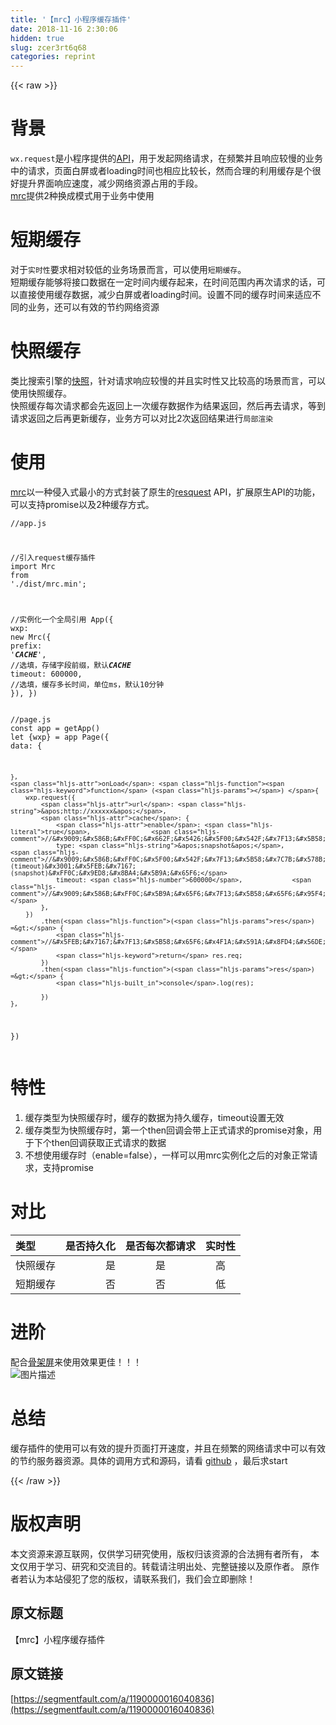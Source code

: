 ```yaml
---
title: '【mrc】小程序缓存插件' 
date: 2018-11-16 2:30:06
hidden: true
slug: zcer3rt6q68
categories: reprint
---
```


{{< raw >}}
<h1 id="articleHeader0">&#x80CC;&#x666F;</h1><p><code>wx.request</code>&#x662F;&#x5C0F;&#x7A0B;&#x5E8F;&#x63D0;&#x4F9B;&#x7684;<a href="https://developers.weixin.qq.com/miniprogram/dev/api/network-request.html#wxrequestobject" rel="nofollow noreferrer" target="_blank">API</a>&#xFF0C;&#x7528;&#x4E8E;&#x53D1;&#x8D77;&#x7F51;&#x7EDC;&#x8BF7;&#x6C42;&#xFF0C;&#x5728;&#x9891;&#x7E41;&#x5E76;&#x4E14;&#x54CD;&#x5E94;&#x8F83;&#x6162;&#x7684;&#x4E1A;&#x52A1;&#x4E2D;&#x7684;&#x8BF7;&#x6C42;&#xFF0C;&#x9875;&#x9762;&#x767D;&#x5C4F;&#x6216;&#x8005;loading&#x65F6;&#x95F4;&#x4E5F;&#x76F8;&#x5E94;&#x6BD4;&#x8F83;&#x957F;&#xFF0C;&#x7136;&#x800C;&#x5408;&#x7406;&#x7684;&#x5229;&#x7528;&#x7F13;&#x5B58;&#x662F;&#x4E2A;&#x5F88;&#x597D;&#x63D0;&#x5347;&#x754C;&#x9762;&#x54CD;&#x5E94;&#x901F;&#x5EA6;&#xFF0C;&#x51CF;&#x5C11;&#x7F51;&#x7EDC;&#x8D44;&#x6E90;&#x5360;&#x7528;&#x7684;&#x624B;&#x6BB5;&#x3002;<br><a href="https://github.com/jayZOU/mrc" rel="nofollow noreferrer" target="_blank">mrc</a>&#x63D0;&#x4F9B;2&#x79CD;&#x6362;&#x6210;&#x6A21;&#x5F0F;&#x7528;&#x4E8E;&#x4E1A;&#x52A1;&#x4E2D;&#x4F7F;&#x7528;</p><h1 id="articleHeader1">&#x77ED;&#x671F;&#x7F13;&#x5B58;</h1><p>&#x5BF9;&#x4E8E;<code>&#x5B9E;&#x65F6;&#x6027;</code>&#x8981;&#x6C42;&#x76F8;&#x5BF9;&#x8F83;&#x4F4E;&#x7684;&#x4E1A;&#x52A1;&#x573A;&#x666F;&#x800C;&#x8A00;&#xFF0C;&#x53EF;&#x4EE5;&#x4F7F;&#x7528;<code>&#x77ED;&#x671F;&#x7F13;&#x5B58;</code>&#x3002;<br>&#x77ED;&#x671F;&#x7F13;&#x5B58;&#x80FD;&#x591F;&#x5C06;&#x63A5;&#x53E3;&#x6570;&#x636E;&#x5728;&#x4E00;&#x5B9A;&#x65F6;&#x95F4;&#x5185;&#x7F13;&#x5B58;&#x8D77;&#x6765;&#xFF0C;&#x5728;&#x65F6;&#x95F4;&#x8303;&#x56F4;&#x5185;&#x518D;&#x6B21;&#x8BF7;&#x6C42;&#x7684;&#x8BDD;&#xFF0C;&#x53EF;&#x4EE5;&#x76F4;&#x63A5;&#x4F7F;&#x7528;&#x7F13;&#x5B58;&#x6570;&#x636E;&#xFF0C;&#x51CF;&#x5C11;&#x767D;&#x5C4F;&#x6216;&#x8005;loading&#x65F6;&#x95F4;&#x3002;&#x8BBE;&#x7F6E;&#x4E0D;&#x540C;&#x7684;&#x7F13;&#x5B58;&#x65F6;&#x95F4;&#x6765;&#x9002;&#x5E94;&#x4E0D;&#x540C;&#x7684;&#x4E1A;&#x52A1;&#xFF0C;&#x8FD8;&#x53EF;&#x4EE5;&#x6709;&#x6548;&#x7684;&#x8282;&#x7EA6;&#x7F51;&#x7EDC;&#x8D44;&#x6E90;</p><h1 id="articleHeader2">&#x5FEB;&#x7167;&#x7F13;&#x5B58;</h1><p>&#x7C7B;&#x6BD4;&#x641C;&#x7D22;&#x5F15;&#x64CE;&#x7684;<a href="https://baike.baidu.com/item/%E5%BF%AB%E7%85%A7/327038" rel="nofollow noreferrer" target="_blank">&#x5FEB;&#x7167;</a>&#xFF0C;&#x9488;&#x5BF9;&#x8BF7;&#x6C42;&#x54CD;&#x5E94;&#x8F83;&#x6162;&#x7684;&#x5E76;&#x4E14;&#x5B9E;&#x65F6;&#x6027;&#x53C8;&#x6BD4;&#x8F83;&#x9AD8;&#x7684;&#x573A;&#x666F;&#x800C;&#x8A00;&#xFF0C;&#x53EF;&#x4EE5;&#x4F7F;&#x7528;&#x5FEB;&#x7167;&#x7F13;&#x5B58;&#x3002;<br>&#x5FEB;&#x7167;&#x7F13;&#x5B58;&#x6BCF;&#x6B21;&#x8BF7;&#x6C42;&#x90FD;&#x4F1A;&#x5148;&#x8FD4;&#x56DE;&#x4E0A;&#x4E00;&#x6B21;&#x7F13;&#x5B58;&#x6570;&#x636E;&#x4F5C;&#x4E3A;&#x7ED3;&#x679C;&#x8FD4;&#x56DE;&#xFF0C;&#x7136;&#x540E;&#x518D;&#x53BB;&#x8BF7;&#x6C42;&#xFF0C;&#x7B49;&#x5230;&#x8BF7;&#x6C42;&#x8FD4;&#x56DE;&#x4E4B;&#x540E;&#x518D;&#x66F4;&#x65B0;&#x7F13;&#x5B58;&#xFF0C;&#x4E1A;&#x52A1;&#x65B9;&#x53EF;&#x4EE5;&#x5BF9;&#x6BD4;2&#x6B21;&#x8FD4;&#x56DE;&#x7ED3;&#x679C;&#x8FDB;&#x884C;<code>&#x5C40;&#x90E8;&#x6E32;&#x67D3;</code></p><h1 id="articleHeader3">&#x4F7F;&#x7528;</h1><p><a href="https://github.com/jayZOU/mrc" rel="nofollow noreferrer" target="_blank">mrc</a>&#x4EE5;&#x4E00;&#x79CD;&#x4FB5;&#x5165;&#x5F0F;&#x6700;&#x5C0F;&#x7684;&#x65B9;&#x5F0F;&#x5C01;&#x88C5;&#x4E86;&#x539F;&#x751F;&#x7684;<a href="https://developers.weixin.qq.com/miniprogram/dev/api/network-request.html#wxrequestobject" rel="nofollow noreferrer" target="_blank">resquest</a> API&#xFF0C;&#x6269;&#x5C55;&#x539F;&#x751F;API&#x7684;&#x529F;&#x80FD;&#xFF0C;&#x53EF;&#x4EE5;&#x652F;&#x6301;promise&#x4EE5;&#x53CA;2&#x79CD;&#x7F13;&#x5B58;&#x65B9;&#x5F0F;&#x3002;</p><div class="widget-codetool" style="display:none"><div class="widget-codetool--inner"><span class="selectCode code-tool" data-toggle="tooltip" data-placement="top" title="" data-original-title="&#x5168;&#x9009;"></span> <span type="button" class="copyCode code-tool" data-toggle="tooltip" data-placement="top" data-clipboard-text="//app.js

//&#x5F15;&#x5165;request&#x7F13;&#x5B58;&#x63D2;&#x4EF6;
import Mrc from &apos;./dist/mrc.min&apos;;

//&#x5B9E;&#x4F8B;&#x5316;&#x4E00;&#x4E2A;&#x5168;&#x5C40;&#x5F15;&#x7528;
App({
    wxp: new Mrc({
        prefix: &apos;___CACHE___&apos;,            //&#x9009;&#x586B;&#xFF0C;&#x5B58;&#x50A8;&#x5B57;&#x6BB5;&#x524D;&#x7F00;&#xFF0C;&#x9ED8;&#x8BA4;___CACHE___
        timeout: 600000,                //&#x9009;&#x586B;&#xFF0C;&#x7F13;&#x5B58;&#x591A;&#x957F;&#x65F6;&#x95F4;&#xFF0C;&#x5355;&#x4F4D;ms&#xFF0C;&#x9ED8;&#x8BA4;10&#x5206;&#x949F;
    }),
})
" title="" data-original-title="&#x590D;&#x5236;"></span> <span type="button" class="saveToNote code-tool" data-toggle="tooltip" data-placement="top" title="" data-original-title="&#x653E;&#x8FDB;&#x7B14;&#x8BB0;"></span></div></div><pre class="javascript hljs"><code class="javascript"><span class="hljs-comment">//app.js</span>

<span class="hljs-comment">//&#x5F15;&#x5165;request&#x7F13;&#x5B58;&#x63D2;&#x4EF6;</span>
<span class="hljs-keyword">import</span> Mrc <span class="hljs-keyword">from</span> <span class="hljs-string">&apos;./dist/mrc.min&apos;</span>;

<span class="hljs-comment">//&#x5B9E;&#x4F8B;&#x5316;&#x4E00;&#x4E2A;&#x5168;&#x5C40;&#x5F15;&#x7528;</span>
App({
    <span class="hljs-attr">wxp</span>: <span class="hljs-keyword">new</span> Mrc({
        <span class="hljs-attr">prefix</span>: <span class="hljs-string">&apos;___CACHE___&apos;</span>,            <span class="hljs-comment">//&#x9009;&#x586B;&#xFF0C;&#x5B58;&#x50A8;&#x5B57;&#x6BB5;&#x524D;&#x7F00;&#xFF0C;&#x9ED8;&#x8BA4;___CACHE___</span>
        timeout: <span class="hljs-number">600000</span>,                <span class="hljs-comment">//&#x9009;&#x586B;&#xFF0C;&#x7F13;&#x5B58;&#x591A;&#x957F;&#x65F6;&#x95F4;&#xFF0C;&#x5355;&#x4F4D;ms&#xFF0C;&#x9ED8;&#x8BA4;10&#x5206;&#x949F;</span>
    }),
})
</code></pre><div class="widget-codetool" style="display:none"><div class="widget-codetool--inner"><span class="selectCode code-tool" data-toggle="tooltip" data-placement="top" title="" data-original-title="&#x5168;&#x9009;"></span> <span type="button" class="copyCode code-tool" data-toggle="tooltip" data-placement="top" data-clipboard-text="//page.js
const app = getApp()
let {wxp} = app
Page({
    data: {

    },
    onLoad: function () {
        wxp.request({
            url: &apos;http://xxxxxx&apos;,
            cache: {
                enable: true,                //&#x9009;&#x586B;&#xFF0C;&#x662F;&#x5426;&#x5F00;&#x542F;&#x7F13;&#x5B58;&#xFF0C;&#x9ED8;&#x8BA4;false
                type: &apos;snapshot&apos;,            //&#x9009;&#x586B;&#xFF0C;&#x5F00;&#x542F;&#x7F13;&#x5B58;&#x7C7B;&#x578B;&#xFF0C;&#x5B9A;&#x65F6;(timeout)&#x3001;&#x5FEB;&#x7167;(snapshot)&#xFF0C;&#x9ED8;&#x8BA4;&#x5B9A;&#x65F6;
                timeout: 600000,             //&#x9009;&#x586B;&#xFF0C;&#x5B9A;&#x65F6;&#x7F13;&#x5B58;&#x65F6;&#x95F4;&#xFF0C;&#x4F7F;&#x7528;&#x4F18;&#x5148;&#x7EA7;&#xFF0C;&#x5F53;&#x524D;&#x914D;&#x7F6E;&gt;&#x5168;&#x5C40;&#x914D;&#x7F6E;&gt;&#x9ED8;&#x8BA4;&#x914D;&#x7F6E;
            },
        })
            .then((res) =&gt; {
                //&#x5FEB;&#x7167;&#x7F13;&#x5B58;&#x65F6;&#x4F1A;&#x591A;&#x8FD4;&#x56DE;&#x4E00;&#x4E2A;&#x6B63;&#x5F0F;&#x8BF7;&#x6C42;&#x7684;promise&#x5BF9;&#x8C61;&#xFF0C;&#x7528;&#x4E8E;&#x83B7;&#x53D6;&#x6B63;&#x5F0F;&#x8BF7;&#x6C42;&#x7684;&#x6570;&#x636E;
                return res.req;
            })
            .then((res) =&gt; {
                console.log(res);

            })
    },
})" title="" data-original-title="&#x590D;&#x5236;"></span> <span type="button" class="saveToNote code-tool" data-toggle="tooltip" data-placement="top" title="" data-original-title="&#x653E;&#x8FDB;&#x7B14;&#x8BB0;"></span></div></div><pre class="javascript hljs"><code class="javascript"><span class="hljs-comment">//page.js</span>
<span class="hljs-keyword">const</span> app = getApp()
<span class="hljs-keyword">let</span> {wxp} = app
Page({
    <span class="hljs-attr">data</span>: {

    },
    <span class="hljs-attr">onLoad</span>: <span class="hljs-function"><span class="hljs-keyword">function</span> (<span class="hljs-params"></span>) </span>{
        wxp.request({
            <span class="hljs-attr">url</span>: <span class="hljs-string">&apos;http://xxxxxx&apos;</span>,
            <span class="hljs-attr">cache</span>: {
                <span class="hljs-attr">enable</span>: <span class="hljs-literal">true</span>,                <span class="hljs-comment">//&#x9009;&#x586B;&#xFF0C;&#x662F;&#x5426;&#x5F00;&#x542F;&#x7F13;&#x5B58;&#xFF0C;&#x9ED8;&#x8BA4;false</span>
                type: <span class="hljs-string">&apos;snapshot&apos;</span>,            <span class="hljs-comment">//&#x9009;&#x586B;&#xFF0C;&#x5F00;&#x542F;&#x7F13;&#x5B58;&#x7C7B;&#x578B;&#xFF0C;&#x5B9A;&#x65F6;(timeout)&#x3001;&#x5FEB;&#x7167;(snapshot)&#xFF0C;&#x9ED8;&#x8BA4;&#x5B9A;&#x65F6;</span>
                timeout: <span class="hljs-number">600000</span>,             <span class="hljs-comment">//&#x9009;&#x586B;&#xFF0C;&#x5B9A;&#x65F6;&#x7F13;&#x5B58;&#x65F6;&#x95F4;&#xFF0C;&#x4F7F;&#x7528;&#x4F18;&#x5148;&#x7EA7;&#xFF0C;&#x5F53;&#x524D;&#x914D;&#x7F6E;&gt;&#x5168;&#x5C40;&#x914D;&#x7F6E;&gt;&#x9ED8;&#x8BA4;&#x914D;&#x7F6E;</span>
            },
        })
            .then(<span class="hljs-function">(<span class="hljs-params">res</span>) =&gt;</span> {
                <span class="hljs-comment">//&#x5FEB;&#x7167;&#x7F13;&#x5B58;&#x65F6;&#x4F1A;&#x591A;&#x8FD4;&#x56DE;&#x4E00;&#x4E2A;&#x6B63;&#x5F0F;&#x8BF7;&#x6C42;&#x7684;promise&#x5BF9;&#x8C61;&#xFF0C;&#x7528;&#x4E8E;&#x83B7;&#x53D6;&#x6B63;&#x5F0F;&#x8BF7;&#x6C42;&#x7684;&#x6570;&#x636E;</span>
                <span class="hljs-keyword">return</span> res.req;
            })
            .then(<span class="hljs-function">(<span class="hljs-params">res</span>) =&gt;</span> {
                <span class="hljs-built_in">console</span>.log(res);

            })
    },
})</code></pre><h1 id="articleHeader4">&#x7279;&#x6027;</h1><ol><li>&#x7F13;&#x5B58;&#x7C7B;&#x578B;&#x4E3A;&#x5FEB;&#x7167;&#x7F13;&#x5B58;&#x65F6;&#xFF0C;&#x7F13;&#x5B58;&#x7684;&#x6570;&#x636E;&#x4E3A;&#x6301;&#x4E45;&#x7F13;&#x5B58;&#xFF0C;timeout&#x8BBE;&#x7F6E;&#x65E0;&#x6548;</li><li>&#x7F13;&#x5B58;&#x7C7B;&#x578B;&#x4E3A;&#x5FEB;&#x7167;&#x7F13;&#x5B58;&#x65F6;&#xFF0C;&#x7B2C;&#x4E00;&#x4E2A;then&#x56DE;&#x8C03;&#x4F1A;&#x5E26;&#x4E0A;&#x6B63;&#x5F0F;&#x8BF7;&#x6C42;&#x7684;promise&#x5BF9;&#x8C61;&#xFF0C;&#x7528;&#x4E8E;&#x4E0B;&#x4E2A;then&#x56DE;&#x8C03;&#x83B7;&#x53D6;&#x6B63;&#x5F0F;&#x8BF7;&#x6C42;&#x7684;&#x6570;&#x636E;</li><li>&#x4E0D;&#x60F3;&#x4F7F;&#x7528;&#x7F13;&#x5B58;&#x65F6;&#xFF08;enable=false&#xFF09;&#xFF0C;&#x4E00;&#x6837;&#x53EF;&#x4EE5;&#x7528;mrc&#x5B9E;&#x4F8B;&#x5316;&#x4E4B;&#x540E;&#x7684;&#x5BF9;&#x8C61;&#x6B63;&#x5E38;&#x8BF7;&#x6C42;&#xFF0C;&#x652F;&#x6301;promise</li></ol><h1 id="articleHeader5">&#x5BF9;&#x6BD4;</h1><table><thead><tr><th align="left">&#x7C7B;&#x578B;</th><th align="right">&#x662F;&#x5426;&#x6301;&#x4E45;&#x5316;</th><th align="center">&#x662F;&#x5426;&#x6BCF;&#x6B21;&#x90FD;&#x8BF7;&#x6C42;</th><th align="center">&#x5B9E;&#x65F6;&#x6027;</th></tr></thead><tbody><tr><td align="left">&#x5FEB;&#x7167;&#x7F13;&#x5B58;</td><td align="right">&#x662F;</td><td align="center">&#x662F;</td><td align="center">&#x9AD8;</td></tr><tr><td align="left">&#x77ED;&#x671F;&#x7F13;&#x5B58;</td><td align="right">&#x5426;</td><td align="center">&#x5426;</td><td align="center">&#x4F4E;</td></tr></tbody></table><h1 id="articleHeader6">&#x8FDB;&#x9636;</h1><p>&#x914D;&#x5408;<a href="https://github.com/jayZOU/skeleton" rel="nofollow noreferrer" target="_blank">&#x9AA8;&#x67B6;&#x5C4F;</a>&#x6765;&#x4F7F;&#x7528;&#x6548;&#x679C;&#x66F4;&#x4F73;&#xFF01;&#xFF01;&#xFF01;<br><span class="img-wrap"><img data-src="/img/bVbfszX?w=362&amp;h=526" src="https://static.alili.tech/img/bVbfszX?w=362&amp;h=526" alt="&#x56FE;&#x7247;&#x63CF;&#x8FF0;" title="&#x56FE;&#x7247;&#x63CF;&#x8FF0;" style="cursor:pointer;display:inline"></span></p><h1 id="articleHeader7">&#x603B;&#x7ED3;</h1><p>&#x7F13;&#x5B58;&#x63D2;&#x4EF6;&#x7684;&#x4F7F;&#x7528;&#x53EF;&#x4EE5;&#x6709;&#x6548;&#x7684;&#x63D0;&#x5347;&#x9875;&#x9762;&#x6253;&#x5F00;&#x901F;&#x5EA6;&#xFF0C;&#x5E76;&#x4E14;&#x5728;&#x9891;&#x7E41;&#x7684;&#x7F51;&#x7EDC;&#x8BF7;&#x6C42;&#x4E2D;&#x53EF;&#x4EE5;&#x6709;&#x6548;&#x7684;&#x8282;&#x7EA6;&#x670D;&#x52A1;&#x5668;&#x8D44;&#x6E90;&#x3002;&#x5177;&#x4F53;&#x7684;&#x8C03;&#x7528;&#x65B9;&#x5F0F;&#x548C;&#x6E90;&#x7801;&#xFF0C;&#x8BF7;&#x770B; <a href="https://github.com/jayZOU/mrc" rel="nofollow noreferrer" target="_blank">github</a> &#xFF0C;&#x6700;&#x540E;&#x6C42;start</p>
{{< /raw >}}

# 版权声明
本文资源来源互联网，仅供学习研究使用，版权归该资源的合法拥有者所有，
本文仅用于学习、研究和交流目的。转载请注明出处、完整链接以及原作者。
原作者若认为本站侵犯了您的版权，请联系我们，我们会立即删除！

## 原文标题
【mrc】小程序缓存插件

## 原文链接
[https://segmentfault.com/a/1190000016040836](https://segmentfault.com/a/1190000016040836)

